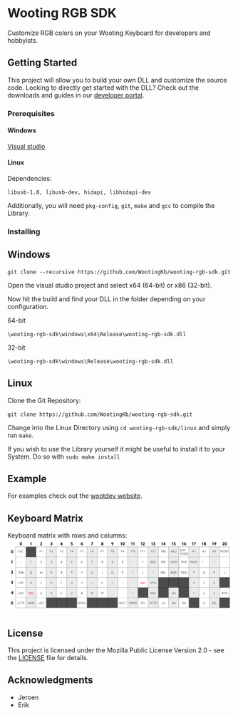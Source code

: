 # Wooting RGB SDK
Customize RGB colors on your Wooting Keyboard for developers and hobbyists.

## Getting Started

This project will allow you to build your own DLL and customize the source code. Looking to directly get started with the DLL? Check out the downloads and guides in our [developer portal](https://dev.wooting.nl).

### Prerequisites

#### Windows
[Visual studio](https://visualstudio.microsoft.com/)
#### Linux
Dependencies:
```
libusb-1.0, libusb-dev, hidapi, libhidapi-dev
```
Additionally, you will need `pkg-config`, `git`, `make` and `gcc` to compile the Library.

### Installing
## Windows
```
git clone --recursive https://github.com/WootingKb/wooting-rgb-sdk.git 
```
Open the visual studio project and select x64 (64-bit) or x86 (32-bit).

Now hit the build and find your DLL in the folder depending on your configuration.

64-bit
```
\wooting-rgb-sdk\windows\x64\Release\wooting-rgb-sdk.dll
```
32-bit
```
\wooting-rgb-sdk\windows\Release\wooting-rgb-sdk.dll
```

## Linux
Clone the Git Repository:
```
git clone https://github.com/WootingKb/wooting-rgb-sdk.git
```
Change into the Linux Directory using `cd wooting-rgb-sdk/linux` and simply run `make`.

If you wish to use the Library yourself it might be useful to install it to your System. Do so with `sudo make install`

## Example

For examples check out the [wootdev website](https://dev.wooting.nl).

## Keyboard Matrix
Keyboard matrix with rows and columns:
![Keyboard Matrix Row Columns](resources/keyboard-matrix-rows-columns.png)

## License

This project is licensed under the Mozilla Public License Version 2.0 - see the [LICENSE](LICENSE) file for details.

## Acknowledgments

* Jeroen
* Erik
